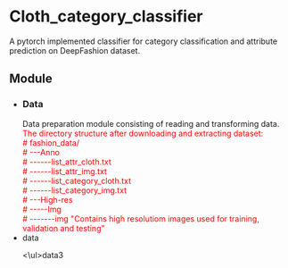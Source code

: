 
<h1>Cloth_category_classifier</h1>
A pytorch implemented classifier for category classification and attribute prediction on DeepFashion dataset.

<h2> Module</h2>

<ul>
<li> <h3>Data</h3> 
 Data preparation module consisting of reading and transforming data. 
<font color="red"><br/> The directory structure after downloading and extracting dataset:
<br/># fashion_data/
<br/># ---Anno
<br/># ------list_attr_cloth.txt
<br/># ------list_attr_img.txt
<br/># ------list_category_cloth.txt
<br/># ------list_category_img.txt 
<br/># ---High-res
<br/># -----Img
<br/># -------img "Contains high resolutiom images used for training, validation and testing"
 </font>
 
 <li>data</li>
   
<\ul>data3

